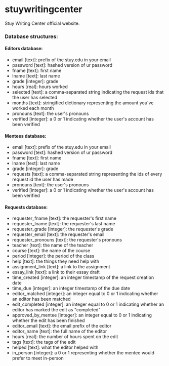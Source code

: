# stuywritingcenter
Stuy Writing Center official website.

### Database structures:

#### Editors database:
 - email [text]: prefix of the stuy.edu in your email
 - password [text]: hashed version of ur password
 - fname [text]: first name
 - lname [text]: last name
 - grade [integer]: grade
 - hours [real]: hours worked
 - selected [text]: a comma-separated string indicating the request ids that the user has selected
 - months [text]: stringified dictionary representing the amount you've worked each month
 - pronouns [text]: the user's pronouns
 - verified [integer]: a 0 or 1 indicating whether the user's account has been verified

#### Mentees database:
 - email [text]: prefix of the stuy.edu in your email
 - password [text]: hashed version of ur password
 - fname [text]: first name
 - lname [text]: last name
 - grade [integer]: grade
 - requests [text]: a comma-separated string representing the ids of every request id the user has made
 - pronouns [text]: the user's pronouns
 - verified [integer]: a 0 or 1 indicating whether the user's account has been verified

#### Requests database:
 - requester_fname [text]: the requester's first name
 - requester_lname [text]: the requester's last name
 - requester_grade [integer]: the requester's grade
 - requester_email [text]: the requester's email
 - requester_pronouns [text]: the requester's pronouns
 - teacher [text]: the name of the teacher
 - course [text]: the name of the course
 - period [integer]: the period of the class
 - help [text]: the things they need help with
 - assignment_link [text]: a link to the assignment
 - essay_link [text]: a link to their essay draft
 - time_created [integer]: an integer timestamp of the request creation date
 - time_due [integer]: an integer timestamp of the due date
 - editor_matched [integer]: an integer equal to 0 or 1 indicating whether an editor has been matched
 - edit_completed [integer]: an integer equal to 0 or 1 indicating whether an editor has marked the edit as "completed"
 - approved_by_mentee [integer]: an integer equal to 0 or 1 indicating whether the edit has been finished
 - editor_email [text]: the email prefix of the editor
 - editor_name [text]: the full name of the editor
 - hours [real]: the number of hours spent on the edit
 - tags [text]: the tags of the edit
 - helped [text]: what the editor helped with
 - in_person [integer]: a 0 or 1 representing whether the mentee would prefer to meet in-person
